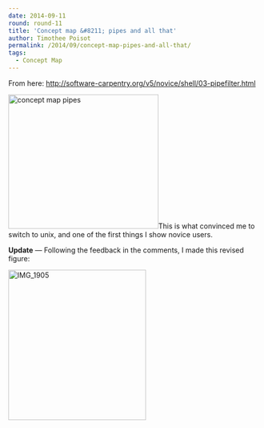 ```yaml
---
date: 2014-09-11
round: round-11
title: 'Concept map &#8211; pipes and all that'
author: Timothee Poisot
permalink: /2014/09/concept-map-pipes-and-all-that/
tags:
  - Concept Map
---
```

From here: http://software-carpentry.org/v5/novice/shell/03-pipefilter.html

[<img class="aligncenter size-medium wp-image-8600" alt="concept map pipes" src="http://teaching.software-carpentry.org/wp-content/uploads/2014/09/index-300x268.jpeg" width="300" height="268" />][1]This is what convinced me to switch to unix, and one of the first things I show novice users.

**Update** &#8212; Following the feedback in the comments, I made this revised figure:

[<img class="aligncenter size-medium wp-image-8703" alt="IMG_1905" src="http://teaching.software-carpentry.org/wp-content/uploads/2014/09/IMG_1905-275x300.jpg" width="275" height="300" />][2]

 [1]: http://teaching.software-carpentry.org/wp-content/uploads/2014/09/index.jpeg
 [2]: http://teaching.software-carpentry.org/wp-content/uploads/2014/09/IMG_1905.jpg
